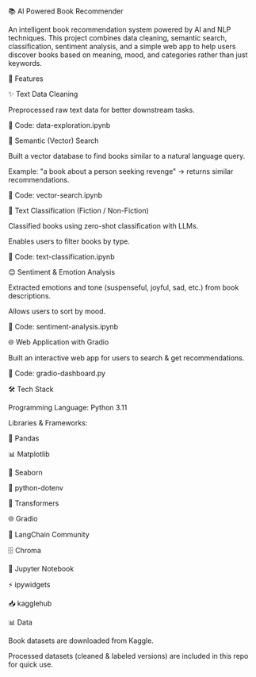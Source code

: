 📚 AI Powered Book Recommender

An intelligent book recommendation system powered by AI and NLP techniques. This project combines data cleaning, semantic search, classification, sentiment analysis, and a simple web app to help users discover books based on meaning, mood, and categories rather than just keywords.

🚀 Features

✨ Text Data Cleaning

Preprocessed raw text data for better downstream tasks.

📒 Code: data-exploration.ipynb

🔎 Semantic (Vector) Search

Built a vector database to find books similar to a natural language query.

Example: "a book about a person seeking revenge" → returns similar recommendations.

📒 Code: vector-search.ipynb

📖 Text Classification (Fiction / Non-Fiction)

Classified books using zero-shot classification with LLMs.

Enables users to filter books by type.

📒 Code: text-classification.ipynb

😊 Sentiment & Emotion Analysis

Extracted emotions and tone (suspenseful, joyful, sad, etc.) from book descriptions.

Allows users to sort by mood.

📒 Code: sentiment-analysis.ipynb

🌐 Web Application with Gradio

Built an interactive web app for users to search & get recommendations.

📂 Code: gradio-dashboard.py

🛠️ Tech Stack

Programming Language: Python 3.11

Libraries & Frameworks:

🐼 Pandas

📊 Matplotlib

🎨 Seaborn

🔑 python-dotenv

🤖 Transformers

🌐 Gradio

🧠 LangChain Community

🗄️ Chroma

🐍 Jupyter Notebook

⚡ ipywidgets

📥 kagglehub


📊 Data

Book datasets are downloaded from Kaggle.

Processed datasets (cleaned & labeled versions) are included in this repo for quick use.

